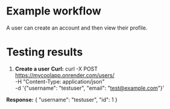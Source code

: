 # Example workflow
A user can create an account and then view their profile.

# Testing results

1. **Create a user**
**Curl:**
curl -X POST \
  https://mycoolapp.onrender.com/users/ \
  -H "Content-Type: application/json" \
  -d '{"username": "testuser", "email": "test@example.com"}'

**Response:**
{
  "username": "testuser",
  "id": 1
}
